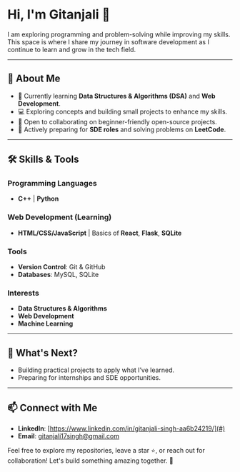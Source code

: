 # Hi, I'm Gitanjali 👋  

I am exploring programming and problem-solving while improving my skills. This space is where I share my journey in software development as I continue to learn and grow in the tech field.

---

## 🚀 About Me  

- 🌱 Currently learning **Data Structures & Algorithms (DSA)** and **Web Development**.  
- 💻 Exploring concepts and building small projects to enhance my skills.  
- 🤝 Open to collaborating on beginner-friendly open-source projects.  
- 📝 Actively preparing for **SDE roles** and solving problems on **LeetCode**.  

---

## 🛠️ Skills & Tools  

### Programming Languages  
- **C++** | **Python**  

### Web Development (Learning)  
- **HTML/CSS/JavaScript** | Basics of **React**, **Flask**, **SQLite**  

### Tools  
- **Version Control**: Git & GitHub  
- **Databases**: MySQL, SQLite  

### Interests  
- **Data Structures & Algorithms**  
- **Web Development**  
- **Machine Learning** 

---

## 🌟 What's Next?  

- Building practical projects to apply what I’ve learned.   
- Preparing for internships and SDE opportunities.  

---

## 📫 Connect with Me
- **LinkedIn**: [https://www.linkedin.com/in/gitanjali-singh-aa6b24219/](#)
- **Email**: gitanjali17singh@gmail.com

Feel free to explore my repositories, leave a star ⭐, or reach out for collaboration! Let's build something amazing together. 🚀
